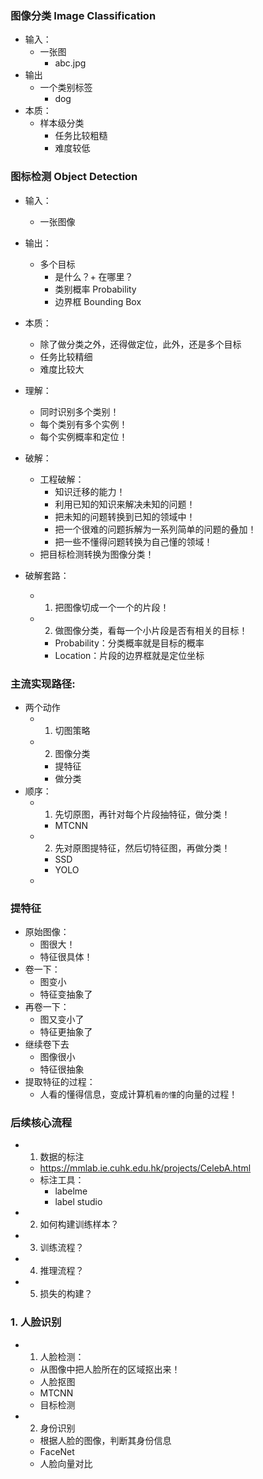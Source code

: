 ### 图像分类 Image Classification
- 输入：
  - 一张图
    - abc.jpg
- 输出
  - 一个类别标签
    - dog
- 本质：
  - 样本级分类
    - 任务比较粗糙
    - 难度较低

### 图标检测 Object Detection
- 输入：
  - 一张图像
- 输出：
  - 多个目标
    - 是什么？+ 在哪里？
    - 类别概率 Probability
    - 边界框 Bounding Box
- 本质：
  - 除了做分类之外，还得做定位，此外，还是多个目标
  - 任务比较精细
  - 难度比较大

- 理解：
  - 同时识别多个类别！
  - 每个类别有多个实例！
  - 每个实例概率和定位！

- 破解：
  - 工程破解：
    - 知识迁移的能力！
    - 利用已知的知识来解决未知的问题！
    - 把未知的问题转换到已知的领域中！
    - 把一个很难的问题拆解为一系列简单的问题的叠加！
    - 把一些不懂得问题转换为自己懂的领域！
  - 把目标检测转换为图像分类！

- 破解套路：
  - 1. 把图像切成一个一个的片段！
  - 2. 做图像分类，看每一个小片段是否有相关的目标！
    - Probability：分类概率就是目标的概率
    - Location：片段的边界框就是定位坐标

### 主流实现路径:
- 两个动作
    - 1. 切图策略
    - 2. 图像分类
      - 提特征
      - 做分类
- 顺序：
    - 1. 先切原图，再针对每个片段抽特征，做分类！
      - MTCNN
    - 2. 先对原图提特征，然后切特征图，再做分类！
      - SSD
      - YOLO
    - 
### 提特征
- 原始图像：
  - 图很大！
  - 特征很具体！
- 卷一下：
  - 图变小
  - 特征变抽象了
- 再卷一下：
  - 图又变小了
  - 特征更抽象了
- 继续卷下去
  - 图像很小
  - 特征很抽象
- 提取特征的过程：
  - 人看的懂得信息，变成计算机`看的懂`的向量的过程！ 
  
### 后续核心流程
- 1. 数据的标注
  - https://mmlab.ie.cuhk.edu.hk/projects/CelebA.html
  - 标注工具：
    - labelme
    - label studio
- 2. 如何构建训练样本？
- 3. 训练流程？
- 4. 推理流程？
- 5. 损失的构建？

### 1. 人脸识别
- 1. 人脸检测：
  - 从图像中把人脸所在的区域抠出来！
  - 人脸抠图
  - MTCNN
  - 目标检测
  
- 2. 身份识别
  - 根据人脸的图像，判断其身份信息
  - FaceNet
  - 人脸向量对比